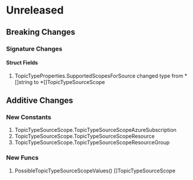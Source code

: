 # Unreleased

## Breaking Changes

### Signature Changes

#### Struct Fields

1. TopicTypeProperties.SupportedScopesForSource changed type from *[]string to *[]TopicTypeSourceScope

## Additive Changes

### New Constants

1. TopicTypeSourceScope.TopicTypeSourceScopeAzureSubscription
1. TopicTypeSourceScope.TopicTypeSourceScopeResource
1. TopicTypeSourceScope.TopicTypeSourceScopeResourceGroup

### New Funcs

1. PossibleTopicTypeSourceScopeValues() []TopicTypeSourceScope
